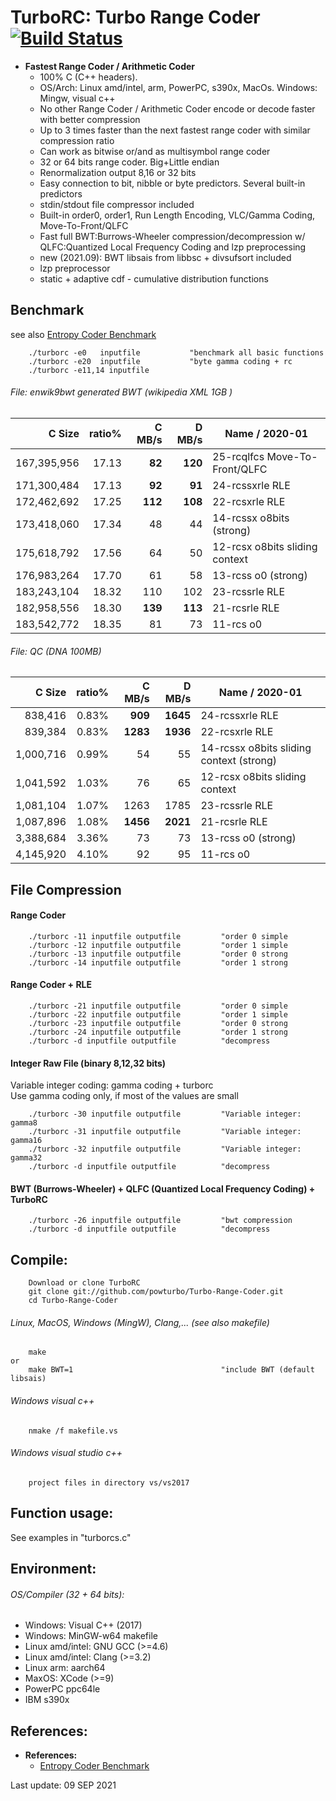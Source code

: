 TurboRC: Turbo Range Coder[![Build Status](https://travis-ci.org/powturbo/Turbo-Range-Coder.svg?branch=master)](https://travis-ci.org/powturbo/Turbo-Range-Coder)
======================================
* **Fastest Range Coder / Arithmetic Coder**
  * 100% C (C++ headers). 
  * OS/Arch: Linux amd/intel, arm, PowerPC, s390x, MacOs. Windows: Mingw, visual c++
  * No other Range Coder / Arithmetic Coder encode or decode faster with better compression
  * Up to 3 times faster than the next fastest range coder with similar compression ratio
  * Can work as bitwise or/and as multisymbol range coder
  * 32 or 64 bits range coder. Big+Little endian
  * Renormalization output 8,16 or 32 bits 
  * Easy connection to bit, nibble or byte predictors. Several built-in predictors
  * stdin/stdout file compressor included
  * Built-in order0, order1, Run Length Encoding, VLC/Gamma Coding, Move-To-Front/QLFC
  * Fast full BWT:Burrows-Wheeler compression/decompression w/
    QLFC:Quantized Local Frequency Coding and lzp preprocessing
  * new (2021.09): BWT libsais from libbsc + divsufsort included
  * lzp preprocessor
  * static + adaptive cdf - cumulative distribution functions

## Benchmark
   see also [Entropy Coder Benchmark](https://sites.google.com/site/powturbo/entropy-coder) 

        ./turborc -e0   inputfile           "benchmark all basic functions
        ./turborc -e20  inputfile           "byte gamma coding + rc
        ./turborc -e11,14 inputfile


###### File: enwik9bwt generated BWT (wikipedia XML 1GB )
		
|C Size|ratio%|C MB/s|D MB/s|Name / 2020-01|
|--------:|-----:|--------:|--------:|---------------------------------------|
|167,395,956|17.13|**82**|**120**|25-rcqlfcs  Move-To-Front/QLFC              |
|171,300,484|17.13|**92**|**91**|24-rcssxrle  RLE                              |
|172,462,692|17.25|**112**|**108**|22-rcsxrle RLE                              |
|173,418,060|17.34|   48|  44|14-rcssx o8bits (strong)|
|175,618,792|17.56|   64|  50|12-rcsx  o8bits sliding context          |
|176,983,264|17.70|   61|  58|13-rcss  o0 (strong)                     |
|183,243,104|18.32|  110| 102|23-rcssrle RLE	                           |
|182,958,556|18.30|**139**|**113**|21-rcsrle RLE 	                           |
|183,542,772|18.35|  81 | 73|11-rcs   o0 	                           |

###### File: QC (DNA 100MB)

|C Size|ratio%|C MB/s|D MB/s|Name / 2020-01|
|--------:|-----:|--------:|--------:|---------------------------------------|
|  838,416 | 0.83% | **909**|**1645**|24-rcssxrle RLE|
|  839,384 | 0.83% | **1283**|**1936**|22-rcsxrle RLE|
| 1,000,716 | 0.99% |   54|  55|14-rcssx o8bits sliding context (strong) 	|
| 1,041,592 | 1.03% |   76|  65|12-rcsx  o8bits sliding context 	        |
| 1,081,104 | 1.07% | 1263|1785|23-rcssrle RLE|
| 1,087,896 | 1.08% |**1456**|**2021**|21-rcsrle RLE|
| 3,388,684 | 3.36% |   73|  73|13-rcss  o0 (strong)|
| 4,145,920 | 4.10% |   92|  95|11-rcs   o0 	    |


## File Compression

#### Range Coder
        ./turborc -11 inputfile outputfile         "order 0 simple
        ./turborc -12 inputfile outputfile         "order 1 simple
        ./turborc -13 inputfile outputfile         "order 0 strong
        ./turborc -14 inputfile outputfile         "order 1 strong

#### Range Coder + RLE
        ./turborc -21 inputfile outputfile         "order 0 simple
        ./turborc -22 inputfile outputfile         "order 1 simple
        ./turborc -23 inputfile outputfile         "order 0 strong
        ./turborc -24 inputfile outputfile         "order 1 strong
        ./turborc -d inputfile outputfile          "decompress

#### Integer Raw File (binary 8,12,32 bits)
Variable integer coding: gamma coding + turborc</br>
Use gamma coding only, if most of the values are small

        ./turborc -30 inputfile outputfile         "Variable integer: gamma8
        ./turborc -31 inputfile outputfile         "Variable integer: gamma16
        ./turborc -32 inputfile outputfile         "Variable integer: gamma32
        ./turborc -d inputfile outputfile          "decompress

#### BWT (Burrows-Wheeler) + QLFC (Quantized Local Frequency Coding) + TurboRC

        ./turborc -26 inputfile outputfile         "bwt compression
        ./turborc -d inputfile outputfile          "decompress

## Compile:
        Download or clone TurboRC
		git clone git://github.com/powturbo/Turbo-Range-Coder.git
		cd Turbo-Range-Coder
        
###### Linux, MacOS, Windows (MingW), Clang,... (see also makefile)
		make
	or
		make BWT=1                                 "include BWT (default libsais)
     
###### Windows visual c++
		nmake /f makefile.vs

###### Windows visual studio c++
		project files in directory vs/vs2017

## Function usage:
See examples in "turborcs.c"

## Environment:
###### OS/Compiler (32 + 64 bits):
- Windows: Visual C++ (2017)
- Windows: MinGW-w64 makefile
- Linux amd/intel: GNU GCC (>=4.6)
- Linux amd/intel: Clang (>=3.2)
- Linux arm: aarch64
- MaxOS: XCode (>=9)
- PowerPC ppc64le
- IBM s390x

## References:

* **References:**
  * <a name="a"></a>[Entropy Coder Benchmark](https://sites.google.com/site/powturbo/entropy-coder) 

Last update:  09 SEP 2021

